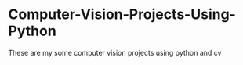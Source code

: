 # Computer-Vision-Projects-Using-Python
These are my some computer vision projects using python and cv
